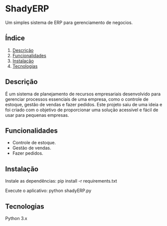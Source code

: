 # ShadyERP

Um simples sistema de ERP para gerenciamento de negocios.

## Índice

1. [Descrição](#descrição)
2. [Funcionalidades](#funcionalidades)
3. [Instalação](#instalação)
4. [Tecnologias](#tecnologias)

## Descrição

É um sistema de planejamento de recursos empresariais desenvolvido para gerenciar processos essenciais de uma empresa, como o controle de estoque, gestão de vendas e fazer pedidos. Este projeto saiu de uma ideia e foi criado com o objetivo de proporcionar uma solução acessível e fácil de usar para pequenas empresas.

## Funcionalidades

- Controle de estoque.
- Gestão de vendas.
- Fazer pedidos.

## Instalação

Instale as dependências: pip install -r requirements.txt

Execute o aplicativo: python shadyERP.py

## Tecnologias

Python 3.x
